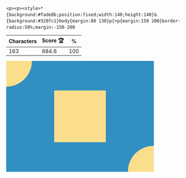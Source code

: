 `<p><p><style>*{background:#fade8b;position:fixed;width:140;height:140}&{background:#328fc1}body{margin:80 130}p{+p{margin:150 200}border-radius:50%;margin:-150-200`

| Characters | Score 🏆 | %   |
| ---------- | -------- | --- |
| 163        | 684.6    | 100 |

![](/2025/Jan2025/19/20250119.png)
